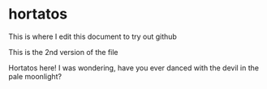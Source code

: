 # hortatos
This is where I edit this document to try out github

This is the 2nd version of the file

Hortatos here! I was wondering, have you ever danced with the devil in the pale moonlight?
